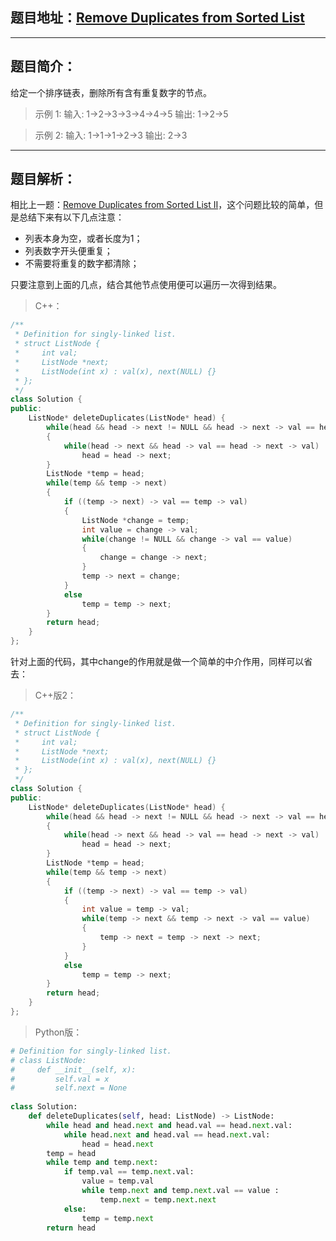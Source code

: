 ## 题目地址：[Remove Duplicates from Sorted List](https://leetcode.com/problems/remove-duplicates-from-sorted-list/)
---
## 题目简介：
给定一个排序链表，删除所有含有重复数字的节点。  
> 示例 1:     输入: 1->2->3->3->4->4->5     输出: 1->2->5
 
> 示例 2:     输入: 1->1->1->2->3     输出: 2->3

---
## 题目解析：   
相比上一题：[Remove Duplicates from Sorted List II](https://github.com/IOEvan/leetcode/blob/master/Description%20%2B%20code/82.%20Remove%20Duplicates%20from%20Sorted%20List%20II.md)，这个问题比较的简单，但是总结下来有以下几点注意：
+ 列表本身为空，或者长度为1；
+ 列表数字开头便重复；
+ 不需要将重复的数字都清除；

只要注意到上面的几点，结合其他节点使用便可以遍历一次得到结果。

>C++：

```c++
/**
 * Definition for singly-linked list.
 * struct ListNode {
 *     int val;
 *     ListNode *next;
 *     ListNode(int x) : val(x), next(NULL) {}
 * };
 */
class Solution {
public:
    ListNode* deleteDuplicates(ListNode* head) {
        while(head && head -> next != NULL && head -> next -> val == head -> val)
        {
            while(head -> next && head -> val == head -> next -> val)
                head = head -> next;
        }
        ListNode *temp = head;
        while(temp && temp -> next)
        {
            if ((temp -> next) -> val == temp -> val)
            {
                ListNode *change = temp;
                int value = change -> val;
                while(change != NULL && change -> val == value)
                {
                    change = change -> next;
                }
                temp -> next = change;
            }
            else
                temp = temp -> next;
        }
        return head;
    }
};
```
针对上面的代码，其中change的作用就是做一个简单的中介作用，同样可以省去：
>C++版2：

```c++
/**
 * Definition for singly-linked list.
 * struct ListNode {
 *     int val;
 *     ListNode *next;
 *     ListNode(int x) : val(x), next(NULL) {}
 * };
 */
class Solution {
public:
    ListNode* deleteDuplicates(ListNode* head) {
        while(head && head -> next != NULL && head -> next -> val == head -> val)
        {
            while(head -> next && head -> val == head -> next -> val)
                head = head -> next;
        }
        ListNode *temp = head;
        while(temp && temp -> next)
        {
            if ((temp -> next) -> val == temp -> val)
            {
                int value = temp -> val;
                while(temp -> next && temp -> next -> val == value)
                {
                    temp -> next = temp -> next -> next;
                }
            }
            else
                temp = temp -> next;
        }
        return head;
    }
};
```

> Python版：
```python
# Definition for singly-linked list.
# class ListNode:
#     def __init__(self, x):
#         self.val = x
#         self.next = None
 
class Solution:
    def deleteDuplicates(self, head: ListNode) -> ListNode:
        while head and head.next and head.val == head.next.val:
            while head.next and head.val == head.next.val:
                head = head.next
        temp = head
        while temp and temp.next:
            if temp.val == temp.next.val:
                value = temp.val
                while temp.next and temp.next.val == value :
                    temp.next = temp.next.next
            else:
                temp = temp.next
        return head
```
